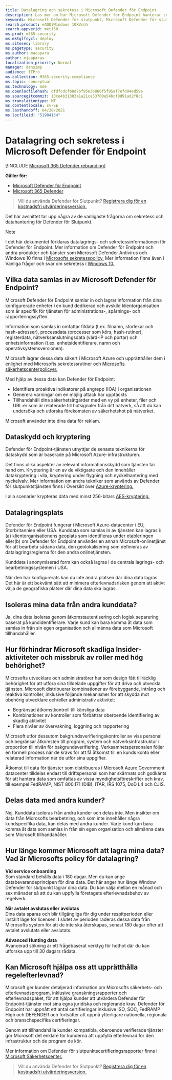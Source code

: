 ```yaml
---
title: Datalagring och sekretess i Microsoft Defender för Endpoint
description: Läs mer om hur Microsoft Defender för Endpoint hanterar sekretess och data som samlas in.
keywords: Microsoft Defender för slutpunkt, Microsoft Defender för slutpunkt, datalagring och sekretess, lagring, sekretess, licensiering, geolokalisering, datalagring, data
search.product: eADQiWindows 10XVcnh
search.appverid: met150
ms.prod: m365-security
ms.mktglfcycl: deploy
ms.sitesec: library
ms.pagetype: security
ms.author: macapara
author: mjcaparas
localization_priority: Normal
manager: dansimp
audience: ITPro
ms.collection: M365-security-compliance
ms.topic: conceptual
ms.technology: mde
ms.openlocfilehash: dfdfcdcfb8d76f95e3b866f5f95af7efd94ed59e
ms.sourcegitcommit: 13ce4b31303a1a21ca53700a54bcf8d91ad2f8c1
ms.translationtype: MT
ms.contentlocale: sv-SE
ms.lasthandoff: 04/20/2021
ms.locfileid: "51904134"
---
```

# <a name="microsoft-defender-for-endpoint-data-storage-and-privacy"></a>Datalagring och sekretess i Microsoft Defender för Endpoint

[!INCLUDE [Microsoft 365 Defender rebranding](../../includes/microsoft-defender.md)]

**Gäller för:**
- [Microsoft Defender för Endpoint](https://go.microsoft.com/fwlink/p/?linkid=2154037)
- [Microsoft 365 Defender](https://go.microsoft.com/fwlink/?linkid=2118804)

>Vill du använda Defender för Slutpunkt? [Registrera dig för en kostnadsfri utvärderingsversion.](https://www.microsoft.com/microsoft-365/windows/microsoft-defender-atp?ocid=docs-wdatp-assignaccess-abovefoldlink)

Det här avsnittet tar upp några av de vanligaste frågorna om sekretess och datahantering för Defender för Slutpunkt.
> [!NOTE]
> I det här dokumentet förklaras datalagrings- och sekretessinformationen för Defender för Endpoint. Mer information om Defender för Endpoint och andra produkter och tjänster som Microsoft Defender Antivirus och Windows 10 finns i [Microsofts sekretesspolicy.](https://go.microsoft.com/fwlink/?linkid=827576) Mer information finns även i Vanliga frågor och svar om sekretess i [Windows 10.](https://go.microsoft.com/fwlink/?linkid=827577)


## <a name="what-data-does-microsoft-defender-for-endpoint-collect"></a>Vilka data samlas in av Microsoft Defender för Endpoint?

Microsoft Defender för Endpoint samlar in och lagrar information från dina konfigurerade enheter i en kund dedikerad och avskild klientorganisation som är specifik för tjänsten för administrations-, spårnings- och rapporteringssyften. 

Information som samlas in omfattar fildata (t.ex. filnamn, storlekar och hash-adresser), processdata (processer som körs, hash-rutiner), registerdata, nätverksanslutningsdata (värd-IP och portar) och enhetsinformation (t.ex. enhetsidentifierare, namn och operativsystemsversionen).

Microsoft lagrar dessa data säkert i Microsoft Azure och upprätthåller dem i enlighet med Microsofts sekretessrutiner och [Microsofts säkerhetscenterpolicyer.](https://go.microsoft.com/fwlink/?linkid=827578)

Med hjälp av dessa data kan Defender för Endpoint:
- Identifiera proaktiva indikatorer på angrepp (IOA) i organisationen
- Generera varningar om en möjlig attack har upptäckts
- Tillhandahåll dina säkerhetsåtgärder med en vy på enheter, filer och URL:er som är relaterade till hotsignaler från ditt nätverk, så att du kan undersöka och utforska förekomsten av säkerhetshot på nätverket.

Microsoft använder inte dina data för reklam.

## <a name="data-protection-and-encryption"></a>Dataskydd och kryptering
Defender för Endpoint-tjänsten utnyttjar de senaste teknikerna för dataskydd som är baserade på Microsoft Azure-infrastrukturen. 

Det finns olika aspekter av relevant informationsskydd som tjänsten tar hand om. Kryptering är en av de viktigaste och den innehåller datakryptering i vila, kryptering under flygning och nyckelhantering med nyckelvalv. Mer information om andra tekniker som används av Defender för slutpunktstjänsten finns i Översikt över [Azure-kryptering.](https://docs.microsoft.com/azure/security/security-azure-encryption-overview) 

I alla scenarier krypteras data med minst 256-bitars [AES-kryptering.](https://en.wikipedia.org/wiki/Advanced_Encryption_Standard)


## <a name="data-storage-location"></a>Datalagringsplats

Defender för Endpoint fungerar i Microsoft Azure-datacenter i EU, Storbritannien eller USA. Kunddata som samlas in av tjänsten kan lagras i: (a) klientorganisationens geoplats som identifieras under etableringen eller(b) om Defender för Endpoint använder en annan Microsoft-onlinetjänst för att bearbeta sådana data, den geolokalisering som definieras av datalagringsreglerna för den andra onlinetjänsten.

Kunddata i anonymiserad form kan också lagras i de centrala lagrings- och bearbetningssystemen i USA.

När den har konfigurerats kan du inte ändra platsen där dina data lagras. Det här är ett bekvämt sätt att minimera efterlevnadsrisken genom att aktivt välja de geografiska platser där dina data ska lagras. 

## <a name="is-my-data-isolated-from-other-customer-data"></a>Isoleras mina data från andra kunddata?
Ja, dina data isoleras genom åtkomstautentisering och logisk separering baserat på kundidentifierare. Varje kund kan bara komma åt data som samlas in från sin egen organisation och allmänna data som Microsoft tillhandahåller.

## <a name="how-does-microsoft-prevent-malicious-insider-activities-and-abuse-of-high-privilege-roles"></a>Hur förhindrar Microsoft skadliga Insider-aktiviteter och missbruk av roller med hög behörighet?

Microsofts utvecklare och administratörer har som design fått tillräcklig behörighet för att utföra sina tilldelade uppgifter för att driva och utveckla tjänsten. Microsoft distribuerar kombinationer av förebyggande, intrång och reaktiva kontroller, inklusive följande mekanismer för att skydda mot obehörig utvecklare och/eller administrativ aktivitet:

- Begränsad åtkomstkontroll till känsliga data
- Kombinationer av kontroller som förbättrar oberoende identifiering av skadlig aktivitet
- Flera nivåer av övervakning, loggning och rapportering

Microsoft utför dessutom bakgrundsverifieringskontroller av viss personal och begränsar åtkomsten till program, system och nätverksinfrastruktur i proportion till nivån för bakgrundsverifiering. Verksamhetspersonalen följer en formell process när de krävs för att få åtkomst till en kunds konto eller relaterad information när de utför sina uppgifter.

Åtkomst till data för tjänster som distribueras i Microsoft Azure Government datacenter tilldelas endast till driftspersonal som har skärmats och godkänts för att hantera data som omfattas av vissa myndighetsföreskrifter och krav, till exempel FedRAMP, NIST 800.171 (DIB), ITAR, IRS 1075, DoD L4 och CJIS.


## <a name="is-data-shared-with-other-customers"></a>Delas data med andra kunder?
Nej. Kunddata isoleras från andra kunder och delas inte. Men insikter om data från Microsofts bearbetning, och som inte innehåller några kundspecifika data, kan delas med andra kunder. Varje kund kan bara komma åt data som samlas in från sin egen organisation och allmänna data som Microsoft tillhandahåller.

## <a name="how-long-will-microsoft-store-my-data-what-is-microsofts-data-retention-policy"></a>Hur länge kommer Microsoft att lagra mina data? Vad är Microsofts policy för datalagring?
**Vid service onboarding**<br>
Som standard behålls data i 180 dagar. Men du kan ange databevarandeprincipen för dina data. Det här anger hur länge Window Defender för slutpunkt lagrar dina data. Du kan välja mellan en månad och sex månader så att du kan uppfylla företagets efterlevnadsbehov av regelverk.

**När avtalet avslutas eller avslutas**<br>
Dina data sparas och blir tillgängliga för dig under respitperioden eller inställt läge för licensen. I slutet av perioden raderas dessa data från Microsofts system för att de inte ska återskapas, senast 180 dagar efter att avtalet avslutats eller avslutats.

**Advanced Hunting data**<br>
Avancerad sökning är ett frågebaserat verktyg för hothot där du kan utforska upp till 30 dagars rådata.


## <a name="can-microsoft-help-us-maintain-regulatory-compliance"></a>Kan Microsoft hjälpa oss att upprätthålla regelefterlevnad?

Microsoft ger kunder detaljerad information om Microsofts säkerhets- och efterlevnadsprogram, inklusive granskningsrapporter och efterlevnadspaket, för att hjälpa kunder att utvärdera Defender för Endpoint-tjänster mot sina egna juridiska och reglerande krav. Defender för Endpoint har uppnått ett antal certifieringar inklusive ISO, SOC, FedRAMP High och DEFENDER och fortsätter att uppnå ytterligare nationella, regionala och branschspecifika certifieringar.

Genom att tillhandahålla kunder kompatibla, oberoende verifierade tjänster gör Microsoft det enklare för kunderna att uppfylla efterlevnad för den infrastruktur och de program de kör.

Mer information om Defender för slutpunktscertifieringsrapporter finns i [Microsoft Säkerhetscenter.](https://servicetrust.microsoft.com/) 

>Vill du använda Defender för Slutpunkt? [Registrera dig för en kostnadsfri utvärderingsversion.](https://www.microsoft.com/microsoft-365/windows/microsoft-defender-atp?ocid=docs-wdatp-datastorage-belowfoldlink) 
